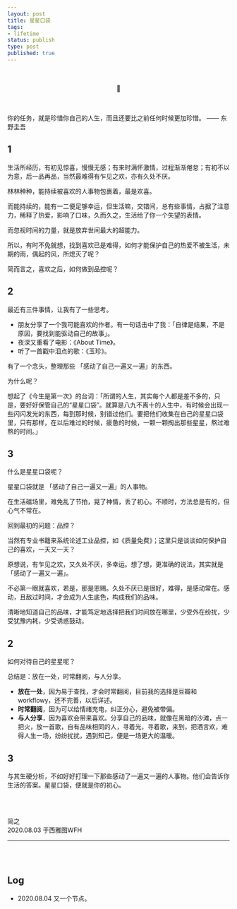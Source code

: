 ```yaml
--- 
layout: post
title: 星星口袋
tags: 
- lifetime
status: publish
type: post
published: true
---
```


<br>
<br>

<center>🌟</center>

<br>
<br>
	
你的任务，就是珍惜你自己的人生，而且还要比之前任何时候更加珍惜。 —— 东野圭吾
	
## 1
	
生活所经历，有初见惊喜，慢慢无感；有来时满怀激情，过程渐渐倦怠；有初不以为意，后一品再品，当然最难得有乍见之欢，亦有久处不厌。

林林种种，能持续被喜欢的人事物包裹着，最是欢喜。
	
而能持续的，能有一二便足够幸运，但生活嘛，交错间，总有些事情，占据了注意力，稀释了热爱，影响了口味，久而久之，生活给了你一个失望的表情。
	
而忽视时间的力量，就是放弃世间最大的超能力。
	
所以，有时不免就想，找到喜欢已是难得，如何才能保护自己的热爱不被生活，未期的雨，偶起的风，所熄灭了呢？
	
简而言之，喜欢之后，如何做到品控呢？
	
## 2
	
最近有三件事情，让我有了一些思考。
	
* 朋友分享了一个我可能喜欢的作者。有一句话击中了我：「自律是结果，不是原因，要找到能驱动自己的故事」。
* 夜深又重看了电影：《About Time》。
* 听了一首戳中泪点的歌：《玉珍》。
	
有了一个念头，整理那些 「感动了自己一遍又一遍」的东西。
	
为什么呢？
	
想起了《今生是第一次》的台词：「所谓的人生，其实每个人都是差不多的，只是，要好好保管自己的“星星口袋”。就算是八九不离十的人生中，有时候会出现一些闪闪发光的东西，每到那时候，别错过他们。要把他们收集在自己的星星口袋里，只有那样，在以后难过的时候，疲惫的时候，一颗一颗掏出那些星星，熬过难熬的时间。」
	
## 3

什么是星星口袋呢？	

星星口袋就是 「感动了自己一遍又一遍」的人事物。
	
在生活磁场里，难免乱了节拍，晃了神情，丢了初心。不顺时，方法总是有的，但心气不常在。
	
回到最初的问题：品控？
	
当然有专业书籍来系统论述工业品控，如《质量免费》；这里只是谈谈如何保护自己的喜欢，一天又一天？
	
原想说，有乍见之欢，又久处不厌，多幸运。想了想，更准确的说法，其实就是「感动了一遍又一遍」。
	
不必第一眼就喜欢，若是，那是恩赐。久处不厌已是很好，难得，是感动常在。感动，且敌过时间，才会成为人生底色，构成我们的品味。
	
清晰地知道自己的品味，才能笃定地选择把我们时间放在哪里，少受外在纷扰，少受犹豫内耗，少受诱惑鼓动。
	
## 2
	
如何对待自己的星星呢？
	
总结是：放在一处，时常翻阅，与人分享。
	
* **放在一处**，因为易于查找，才会时常翻阅，目前我的选择是豆瓣和workflowy，还不完善，以后详述。
* **时常翻阅**，因为可以给情绪充电，纠正分心，避免被带偏。
* **与人分享**，因为喜欢会带来喜欢。分享自己的品味，就像在黑暗的沙滩，点一把火，放一首歌，自有品味相同的人，寻着光，寻着歌，来到，把酒言欢，难得人生一场，纷纷扰扰，遇到知己，便是一场更大的温暖。
	
## 3 
	
与其生硬分析，不如好好打理一下那些感动了一遍又一遍的人事物。他们会告诉你生活的答案。星星口袋，便就是你的初心。


<br>
<br>

简之           
2020.08.03 于西雅图WFH<br>




---

<br>
<br>


## Log

- 2020.08.04 又一个节点。